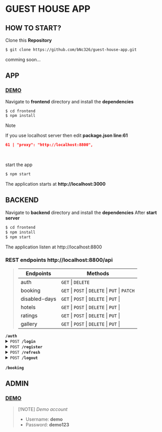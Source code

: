 # GUEST HOUSE APP

## HOW TO START?

Clone this **Repository**

```bash
$ git clone https://github.com/bNc326/guest-house-app.git
```

comming soon...

## APP

### [DEMO](https://guest-house-app.onrender.com/)

Navigate to **frontend** directory and install the **dependencies**

```bash
$ cd frontend
$ npm install
```

> [!NOTE]
> If you use localhost server then edit **package.json line:61**
>
> ```json
> 61 | "proxy": "http://localhost:8800",
> ```
>
> &nbsp;

start the app

```bash
$ npm start
```

The application starts at **http://localhost:3000**

## BACKEND

Navigate to **backend** directory and install the
**dependencies** After **start server**

```bash
$ cd frontend
$ npm install
$ npm start
```

The application listen at http://localhost:8800

### REST endpoints http://localhost:8800/api

> | Endpoints     | Methods                                                                                                |
> | ------------- | ------------------------------------------------------------------------------------------------------ |
> | auth          | <code>GET</code> \| <code>DELETE</code>                                                                |
> | booking       | <code>GET</code> \| <code>POST</code> \| <code>DELETE</code> \| <code>PUT</code> \| <code>PATCH</code> |
> | disabled-days | <code>GET</code> \| <code>POST</code> \| <code>DELETE</code> \| <code>PUT</code> \|                    |
> | hotels        | <code>GET</code> \| <code>POST</code> \| <code>DELETE</code> \| <code>PUT</code> \|                    |
> | ratings       | <code>GET</code> \| <code>POST</code> \| <code>DELETE</code> \| <code>PUT</code> \|                    |
> | gallery       | <code>GET</code> \| <code>POST</code> \| <code>DELETE</code> \| <code>PUT</code> \|                    |

<summary><code><b>/auth</b></code></summary>
<details><summary><code>POST <b>/login</b></code></summary>

#### Params

> None

#### Body

> | name         | datatype | required |
> | ------------ | -------- | -------- |
> | `"username"` | `string` | true     |
> | `"password"` | `string` | true     |

#### Responses

> | http code | content-type       | response                                                                                   |
> | --------- | ------------------ | ------------------------------------------------------------------------------------------ |
> | `200`     | `application/json` | return `user`                                                                              |
> | `404`     | `application/json` | `{"success": false, "status": "404", "message" : "A felhasználó nem található!"}`          |
> | `404`     | `application/json` | `{"success": false, "status": "404", "message" : "Helytelen felhasználónév vagy jelszó!"}` |

</details>
<details><summary><code>POST <b>/register</b></code></summary>

#### Params

> None

#### Body

> | name         | datatype | required |
> | ------------ | -------- | -------- |
> | `"username"` | `string` | true     |
> | `"email"`    | `string` | true     |
> | `"password"` | `string` | true     |

#### Responses

> | http code | content-type | response              |
> | --------- | ------------ | --------------------- |
> | `200`     | `string`     | User has been created |

</details>
<details><summary><code>POST <b>/refresh</b></code></summary>

#### Params

> None

#### Body

> None

#### Responses

> | http code | content-type       | response                                                               |
> | --------- | ------------------ | ---------------------------------------------------------------------- |
> | `200`     | `application/json` | `{ "success": true, "status": "200", "accessToken" }`                  |
> | `401`     | `application/json` | `{ "status": "401", "message": "Nincs refresh token!" }`               |
> | `403`     | `application/json` | `{ "status": "403", "message": "Nem található ilyen refresh token!" }` |
> | `403`     | `application/json` | `{ "status": "403", "message": "Nem érvényes a refresh token!" }`      |

</details>
<details><summary><code>POST <b>/logout</b></code></summary>

#### Params

> None

#### Body

> | name                     | datatype | required |
> | ------------------------ | -------- | -------- |
> | `"token(refresh token)"` | `string` | true     |

#### Responses

> | http code | content-type       | response                                                               |
> | --------- | ------------------ | ---------------------------------------------------------------------- |
> | `204`     | `application/json` | `{ success: true, status: 204, message: "Sikeresen kijelentkeztél!" }` |

</details>
<br>
<summary><code><b>/booking</b></code></summary>

## ADMIN

### [DEMO](https://guest-house-admin.onrender.com/)

> [!NOTE] _Demo account_
>
> - Username: **demo**<br>
> - Password: **demo123**

